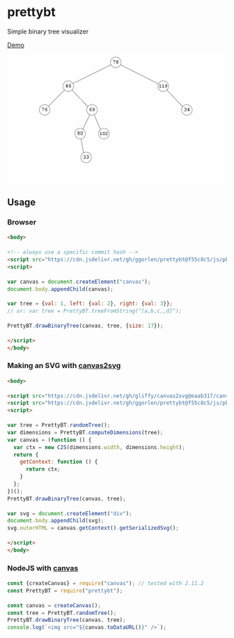 # prettybt

Simple binary tree visualizer

[Demo](https://ggorlen.github.io/prettybt/)

![binary trees](assets/trees.gif)

## Usage

### Browser

```html
<body>

<!-- always use a specific commit hash -->
<script src="https://cdn.jsdelivr.net/gh/ggorlen/prettybt@f55c8c5/js/pbt.min.js"></script>
<script>

var canvas = document.createElement("canvas");
document.body.appendChild(canvas);

var tree = {val: 1, left: {val: 2}, right: {val: 3}};
// or: var tree = PrettyBT.treeFromString("[a,b,c,,d]");

PrettyBT.drawBinaryTree(canvas, tree, {size: 17});

</script>
</body>
```

### Making an SVG with [canvas2svg](https://github.com/gliffy/canvas2svg/)

```html
<body>

<script src="https://cdn.jsdelivr.net/gh/gliffy/canvas2svg@eaab317/canvas2svg.min.js"></script>
<script src="https://cdn.jsdelivr.net/gh/ggorlen/prettybt@f55c8c5/js/pbt.min.js"></script>
<script>

var tree = PrettyBT.randomTree();
var dimensions = PrettyBT.computeDimensions(tree);
var canvas = (function () {
  var ctx = new C2S(dimensions.width, dimensions.height);
  return {
    getContext: function () {
      return ctx;
    }
  };
})();
PrettyBT.drawBinaryTree(canvas, tree);

var svg = document.createElement("div");
document.body.appendChild(svg);
svg.outerHTML = canvas.getContext().getSerializedSvg();

</script>
</body>
```

### NodeJS with [canvas](https://www.npmjs.com/package/canvas)

```javascript
const {createCanvas} = require("canvas"); // tested with 2.11.2
const PrettyBT = require("prettybt");

const canvas = createCanvas();
const tree = PrettyBT.randomTree();
PrettyBT.drawBinaryTree(canvas, tree);
console.log(`<img src="${canvas.toDataURL()}" />`);
```


